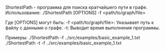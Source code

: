 ShortestPath - программа для поиска кратчайшего пути в графе.
Использование:
  ./ShortestPath [OPTIONS] -f <path/to/graph/file>

Где [OPTIONS] могут быть:
  -f <path/to/graph/file>: Указывает путь к файлу с данными о графе.
  -t: Выводит время выполнения программы.

Примеры:
  ./ShortestPath -f ../src/examples/basic_example_1.txt
  ./ShortestPath -t -f ../src/examples/basic_example_1.txt
        
